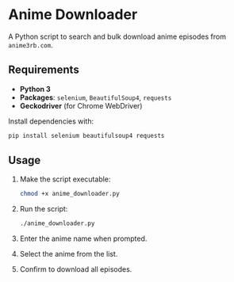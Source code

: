 
# Anime Downloader

A Python script to search and bulk download anime episodes from `anime3rb.com`.

## Requirements

- **Python 3**
- **Packages**: `selenium`, `BeautifulSoup4`, `requests`
- **Geckodriver** (for Chrome WebDriver)

Install dependencies with:
```bash
pip install selenium beautifulsoup4 requests
```

## Usage

1. Make the script executable:
   ```bash
   chmod +x anime_downloader.py
   ```

2. Run the script:
   ```bash
   ./anime_downloader.py
   ```

3. Enter the anime name when prompted.
4. Select the anime from the list.
5. Confirm to download all episodes.
